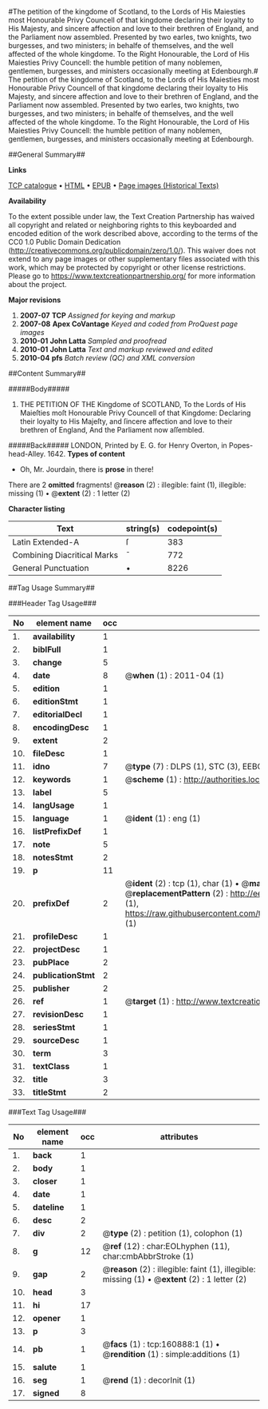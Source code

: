 #The petition of the kingdome of Scotland, to the Lords of His Maiesties most Honourable Privy Councell of that kingdome declaring their loyalty to His Majesty, and sincere affection and love to their brethren of England, and the Parliament now assembled. Presented by two earles, two knights, two burgesses, and two ministers; in behalfe of themselves, and the well affected of the whole kingdome. To the Right Honourable, the Lord of His Maiesties Privy Councell: the humble petition of many noblemen, gentlemen, burgesses, and ministers occasionally meeting at Edenbourgh.#
The petition of the kingdome of Scotland, to the Lords of His Maiesties most Honourable Privy Councell of that kingdome declaring their loyalty to His Majesty, and sincere affection and love to their brethren of England, and the Parliament now assembled. Presented by two earles, two knights, two burgesses, and two ministers; in behalfe of themselves, and the well affected of the whole kingdome. To the Right Honourable, the Lord of His Maiesties Privy Councell: the humble petition of many noblemen, gentlemen, burgesses, and ministers occasionally meeting at Edenbourgh.

##General Summary##

**Links**

[TCP catalogue](http://www.ota.ox.ac.uk/tcp/)  • 
[HTML](http://tei.it.ox.ac.uk/tcp/Texts-HTML/free/A90/A90593.html)  • 
[EPUB](http://tei.it.ox.ac.uk/tcp/Texts-EPUB/free/A90/A90593.epub) • 
[Page images (Historical Texts)](https://historicaltexts.jisc.ac.uk/eebo-99870977e)

**Availability**

To the extent possible under law, the Text Creation Partnership has waived all copyright and related or neighboring rights to this keyboarded and encoded edition of the work described above, according to the terms of the CC0 1.0 Public Domain Dedication (http://creativecommons.org/publicdomain/zero/1.0/). This waiver does not extend to any page images or other supplementary files associated with this work, which may be protected by copyright or other license restrictions. Please go to https://www.textcreationpartnership.org/ for more information about the project.

**Major revisions**

1. __2007-07__ __TCP__ *Assigned for keying and markup*
1. __2007-08__ __Apex CoVantage__ *Keyed and coded from ProQuest page images*
1. __2010-01__ __John Latta__ *Sampled and proofread*
1. __2010-01__ __John Latta__ *Text and markup reviewed and edited*
1. __2010-04__ __pfs__ *Batch review (QC) and XML conversion*

##Content Summary##

#####Body#####

1. THE PETITION OF THE Kingdome of SCOTLAND, To the Lords of His Maieſties moſt Honourable Privy Councell of that Kingdome: Declaring their loyalty to His Majeſty, and ſincere affection and love to their brethren of England, And the Parliament now aſſembled.

#####Back#####
LONDON, Printed by E. G. for Henry Overton, in Popes-head-Alley. 1642.
**Types of content**

  * Oh, Mr. Jourdain, there is **prose** in there!

There are 2 **omitted** fragments! 
 @__reason__ (2) : illegible: faint (1), illegible: missing (1)  •  @__extent__ (2) : 1 letter (2)

**Character listing**


|Text|string(s)|codepoint(s)|
|---|---|---|
|Latin Extended-A|ſ|383|
|Combining             Diacritical Marks|̄|772|
|General Punctuation|•|8226|

##Tag Usage Summary##

###Header Tag Usage###

|No|element name|occ|attributes|
|---|---|---|---|
|1.|__availability__|1||
|2.|__biblFull__|1||
|3.|__change__|5||
|4.|__date__|8| @__when__ (1) : 2011-04 (1)|
|5.|__edition__|1||
|6.|__editionStmt__|1||
|7.|__editorialDecl__|1||
|8.|__encodingDesc__|1||
|9.|__extent__|2||
|10.|__fileDesc__|1||
|11.|__idno__|7| @__type__ (7) : DLPS (1), STC (3), EEBO-CITATION (1), PROQUEST (1), VID (1)|
|12.|__keywords__|1| @__scheme__ (1) : http://authorities.loc.gov/ (1)|
|13.|__label__|5||
|14.|__langUsage__|1||
|15.|__language__|1| @__ident__ (1) : eng (1)|
|16.|__listPrefixDef__|1||
|17.|__note__|5||
|18.|__notesStmt__|2||
|19.|__p__|11||
|20.|__prefixDef__|2| @__ident__ (2) : tcp (1), char (1)  •  @__matchPattern__ (2) : ([0-9\-]+):([0-9IVX]+) (1), (.+) (1)  •  @__replacementPattern__ (2) : http://eebo.chadwyck.com/downloadtiff?vid=$1&page=$2 (1), https://raw.githubusercontent.com/textcreationpartnership/Texts/master/tcpchars.xml#$1 (1)|
|21.|__profileDesc__|1||
|22.|__projectDesc__|1||
|23.|__pubPlace__|2||
|24.|__publicationStmt__|2||
|25.|__publisher__|2||
|26.|__ref__|1| @__target__ (1) : http://www.textcreationpartnership.org/docs/. (1)|
|27.|__revisionDesc__|1||
|28.|__seriesStmt__|1||
|29.|__sourceDesc__|1||
|30.|__term__|3||
|31.|__textClass__|1||
|32.|__title__|3||
|33.|__titleStmt__|2||


###Text Tag Usage###

|No|element name|occ|attributes|
|---|---|---|---|
|1.|__back__|1||
|2.|__body__|1||
|3.|__closer__|1||
|4.|__date__|1||
|5.|__dateline__|1||
|6.|__desc__|2||
|7.|__div__|2| @__type__ (2) : petition (1), colophon (1)|
|8.|__g__|12| @__ref__ (12) : char:EOLhyphen (11), char:cmbAbbrStroke (1)|
|9.|__gap__|2| @__reason__ (2) : illegible: faint (1), illegible: missing (1)  •  @__extent__ (2) : 1 letter (2)|
|10.|__head__|3||
|11.|__hi__|17||
|12.|__opener__|1||
|13.|__p__|3||
|14.|__pb__|1| @__facs__ (1) : tcp:160888:1 (1)  •  @__rendition__ (1) : simple:additions (1)|
|15.|__salute__|1||
|16.|__seg__|1| @__rend__ (1) : decorInit (1)|
|17.|__signed__|8||
